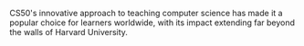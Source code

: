 CS50's innovative approach to teaching computer science has made it a popular choice for learners worldwide, with its impact extending far beyond the walls of Harvard University.